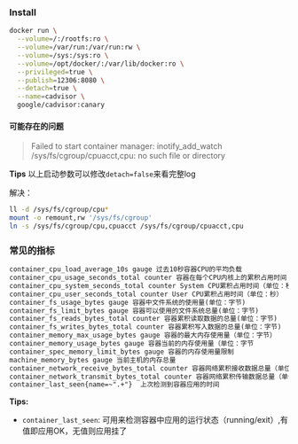 ### Install
```bash
docker run \
  --volume=/:/rootfs:ro \
  --volume=/var/run:/var/run:rw \
  --volume=/sys:/sys:ro \
  --volume=/opt/docker/:/var/lib/docker:ro \
  --privileged=true \
  --publish=12306:8080 \
  --detach=true \
  --name=cadvisor \
  google/cadvisor:canary
```

#### 可能存在的问题

>Failed to start container manager: inotify_add_watch /sys/fs/cgroup/cpuacct,cpu: no such file or directory

**Tips**
以上启动参数可以修改`detach=false`来看完整log

解决：
```bash
ll -d /sys/fs/cgroup/cpu*
mount -o remount,rw '/sys/fs/cgroup'
ln -s /sys/fs/cgroup/cpu,cpuacct /sys/fs/cgroup/cpuacct,cpu
```

### 常见的指标


```xml
container_cpu_load_average_10s gauge 过去10秒容器CPU的平均负载
container_cpu_usage_seconds_total counter 容器在每个CPU内核上的累积占用时间 (单位：秒)
container_cpu_system_seconds_total counter System CPU累积占用时间（单位：秒）
container_cpu_user_seconds_total counter User CPU累积占用时间（单位：秒）
container_fs_usage_bytes gauge 容器中文件系统的使用量(单位：字节)
container_fs_limit_bytes gauge 容器可以使用的文件系统总量(单位：字节)
container_fs_reads_bytes_total counter 容器累积读取数据的总量(单位：字节)
container_fs_writes_bytes_total counter 容器累积写入数据的总量(单位：字节)
container_memory_max_usage_bytes gauge 容器的最大内存使用量（单位：字节）
container_memory_usage_bytes gauge 容器当前的内存使用量（单位：字节
container_spec_memory_limit_bytes gauge 容器的内存使用量限制
machine_memory_bytes gauge 当前主机的内存总量
container_network_receive_bytes_total counter 容器网络累积接收数据总量（单位：字节）
container_network_transmit_bytes_total counter 容器网络累积传输数据总量（单位：字节）
container_last_seen{name=~".+"}  上次检测到容器应用的时间
```

**Tips:**
- `container_last_seen`: 可用来检测容器中应用的运行状态（running/exit）,有值即应用OK，无值则应用挂了
